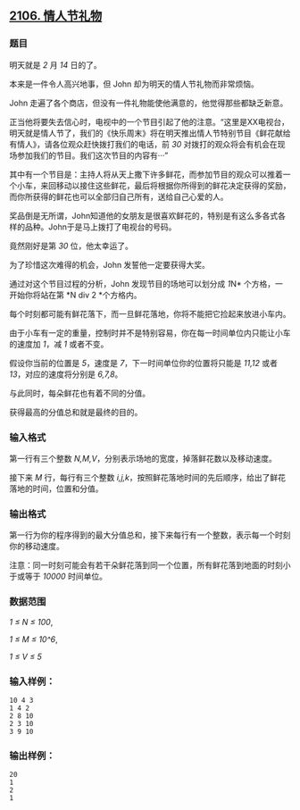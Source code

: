 ## [2106. 情人节礼物](https://www.acwing.com/problem/content/2108/)

### 题目

明天就是 *2* 月 *14* 日的了。

本来是一件令人高兴地事，但 John 却为明天的情人节礼物而非常烦恼。

John 走遍了各个商店，但没有一件礼物能使他满意的，他觉得那些都缺乏新意。

正当他将要失去信心时，电视中的一个节目引起了他的注意。“这里是XX电视台，明天就是情人节了，我们的《快乐周末》将在明天推出情人节特别节目《鲜花献给有情人》，请各位观众赶快拨打我们的电话，前 *30* 对拨打的观众将会有机会在现场参加我们的节目。我们这次节目的内容有···”

其中有一个节目是：主持人将从天上撒下许多鲜花，而参加节目的观众可以推着一个小车，来回移动以接住这些鲜花，最后将根据你所得到的鲜花决定获得的奖励，而你所获得的鲜花也可以全部归自己所有，送给自己心爱的人。

奖品倒是无所谓，John知道他的女朋友是很喜欢鲜花的，特别是有这么多各式各样的品种。John于是马上拨打了电视台的号码。

竟然刚好是第 *30* 位，他太幸运了。

为了珍惜这次难得的机会，John 发誓他一定要获得大奖。

通过对这个节目过程的分析，John 发现节目的场地可以划分成 *1*N* 个方格，一开始你将站在第 *N div 2 *个方格内。

每个时刻都可能有鲜花落下，而一旦鲜花落地，你将不能把它捡起来放进小车内。

由于小车有一定的重量，控制时并不是特别容易，你在每一时间单位内只能让小车的速度加 *1*，减 *1* 或者不变。

假设你当前的位置是 *5*，速度是 *7*，下一时间单位你的位置将只能是 *11,12* 或者 *13*，对应的速度将分别是 *6,7,8*。

与此同时，每朵鲜花也有着不同的分值。

获得最高的分值总和就是最终的目的。

### 输入格式

第一行有三个整数 *N,M,V*，分别表示场地的宽度，掉落鲜花数以及移动速度。

接下来 *M* 行，每行有三个整数 *i,j,k*，按照鲜花落地时间的先后顺序，给出了鲜花落地的时间，位置和分值。

### 输出格式

第一行为你的程序得到的最大分值总和，接下来每行有一个整数，表示每一个时刻你的移动速度。

注意：同一时刻可能会有若干朵鲜花落到同一个位置，所有鲜花落到地面的时刻小于或等于 *10000* 时间单位。

### 数据范围

*1 ≤ N ≤ 100*,

*1 ≤ M ≤ 10^6*,

*1 ≤ V ≤ 5*

### 输入样例：

```
10 4 3
1 4 2
2 8 10
2 3 10
3 9 10
```

### 输出样例：

```
20
1
2
1
```
